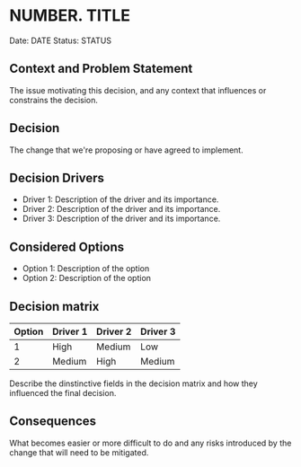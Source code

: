 # NUMBER. TITLE

Date: DATE
Status: STATUS

## Context and Problem Statement

The issue motivating this decision, and any context that influences or constrains the decision.

## Decision

The change that we're proposing or have agreed to implement.

## Decision Drivers

- Driver 1: Description of the driver and its importance.
- Driver 2: Description of the driver and its importance.
- Driver 3: Description of the driver and its importance.

## Considered Options

- Option 1: Description of the option
- Option 2: Description of the option

## Decision matrix

| Option | Driver 1 | Driver 2 | Driver 3 |
| ------ | -------- | -------- | -------- |
| 1      | High     | Medium   | Low      |
| 2      | Medium   | High     | Medium   |

Describe the dinstinctive fields in the decision matrix and how they influenced
the final decision.

## Consequences

What becomes easier or more difficult to do and any risks introduced by the change that will need to be mitigated.
